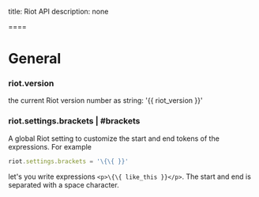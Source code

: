 
title: Riot API
description: none

====

# General

### riot.version

the current Riot version number as string: '{{ riot_version }}'


### riot.settings.brackets | #brackets

A global Riot setting to customize the start and end tokens of the expressions. For example


``` js
riot.settings.brackets = '\{\{ }}'
```

let's you write expressions `<p>\{\{ like_this }}</p>`. The start and end is separated with a space character.


<include tags.md />
<include compiler.md />
<include observable.md />
<include router.md />






